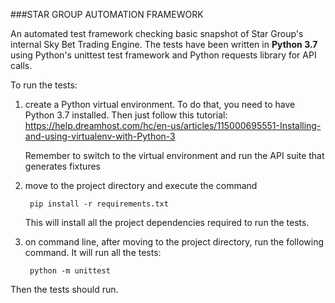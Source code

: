 ###STAR GROUP AUTOMATION FRAMEWORK

An automated test framework checking basic snapshot of Star Group's internal Sky Bet Trading Engine.
The tests have been written in **Python 3.7** using Python's unittest test framework and Python requests
library for API calls.


To run the tests:

1. create a Python virtual environment. To do that, you need to have Python 3.7 installed. Then just follow this tutorial:
https://help.dreamhost.com/hc/en-us/articles/115000695551-Installing-and-using-virtualenv-with-Python-3
    
    Remember to switch to the virtual environment and run the API suite that generates fixtures
2. move to the project directory and execute the command 
        
        pip install -r requirements.txt
        
    This will install all the project dependencies required to run the tests.
    
3. on command line, after moving to the project directory, run the following command. It will run all the tests:
        
        python -m unittest
        
Then the tests should run.

